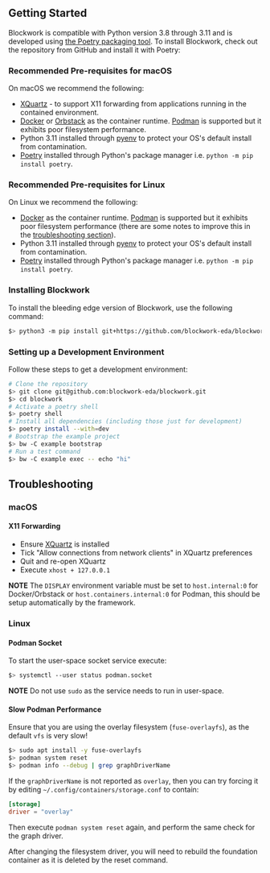 ## Getting Started

Blockwork is compatible with Python version 3.8 through 3.11 and is developed using
[the Poetry packaging tool](https://python-poetry.org). To install Blockwork, check
out the repository from GitHub and install it with Poetry:

### Recommended Pre-requisites for macOS

On macOS we recommend the following:

 * [XQuartz](https://www.xquartz.org) - to support X11 forwarding from applications
   running in the contained environment.
 * [Docker](http://docker.com) or [Orbstack](https://orbstack.dev) as the container
   runtime. [Podman](https://podman-desktop.io) is supported but it exhibits poor
   filesystem performance.
 * Python 3.11 installed through [pyenv](https://github.com/pyenv/pyenv) to
   protect your OS's default install from contamination.
 * [Poetry](https://python-poetry.org) installed through Python's package manager
   i.e. `python -m pip install poetry`.

### Recommended Pre-requisites for Linux

On Linux we recommend the following:

 * [Docker](http://docker.com) as the container runtime. [Podman](https://podman-desktop.io)
   is supported but it exhibits poor filesystem performance (there are some notes
   to improve this in the [troubleshooting section](#troubleshooting)).
 * Python 3.11 installed through [pyenv](https://github.com/pyenv/pyenv) to
   protect your OS's default install from contamination.
 * [Poetry](https://python-poetry.org) installed through Python's package manager
   i.e. `python -m pip install poetry`.

### Installing Blockwork

To install the bleeding edge version of Blockwork, use the following command:

```bash
$> python3 -m pip install git+https://github.com/blockwork-eda/blockwork
```

### Setting up a Development Environment

Follow these steps to get a development environment:

```bash
# Clone the repository
$> git clone git@github.com:blockwork-eda/blockwork.git
$> cd blockwork
# Activate a poetry shell
$> poetry shell
# Install all dependencies (including those just for development)
$> poetry install --with=dev
# Bootstrap the example project
$> bw -C example bootstrap
# Run a test command
$> bw -C example exec -- echo "hi"
```

## Troubleshooting

### macOS

#### X11 Forwarding

 * Ensure [XQuartz](https://www.xquartz.org) is installed
 * Tick "Allow connections from network clients" in XQuartz preferences
 * Quit and re-open XQuartz
 * Execute `xhost + 127.0.0.1`


**NOTE** The `DISPLAY` environment variable must be set to `host.internal:0` for
Docker/Orbstack or `host.containers.internal:0` for Podman, this should be setup
automatically by the framework.

### Linux

#### Podman Socket

To start the user-space socket service execute:

```bash
$> systemctl --user status podman.socket
```

**NOTE** Do not use `sudo` as the service needs to run in user-space.

#### Slow Podman Performance

Ensure that you are using the overlay filesystem (`fuse-overlayfs`), as the
default `vfs` is very slow!

```bash
$> sudo apt install -y fuse-overlayfs
$> podman system reset
$> podman info --debug | grep graphDriverName
```

If the `graphDriverName` is not reported as `overlay`, then you can try forcing
it by editing `~/.config/containers/storage.conf` to contain:

```toml
[storage]
driver = "overlay"
```

Then execute `podman system reset` again, and perform the same check for the
graph driver.

After changing the filesystem driver, you will need to rebuild the foundation
container as it is deleted by the reset command.
